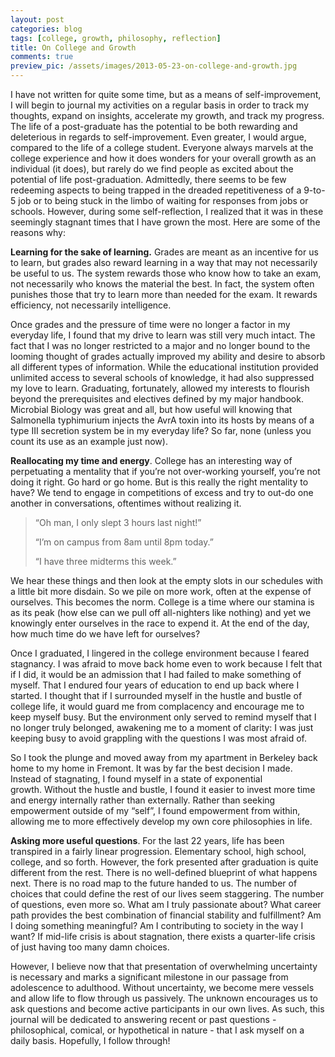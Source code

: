 ```yaml
---
layout: post
categories: blog
tags: [college, growth, philosophy, reflection]
title: On College and Growth
comments: true
preview_pic: /assets/images/2013-05-23-on-college-and-growth.jpg
---
```


I have not written for quite some time, but as a means of self-improvement, I will begin to journal my activities on a regular basis in order to track my thoughts, expand on insights, accelerate my growth, and track my progress.
The life of a post-graduate has the potential to be both rewarding and deleterious in regards to self-improvement. Even greater, I would argue, compared to the life of a college student. Everyone always marvels at the college experience and how it does wonders for your overall growth as an individual (it does), but rarely do we find people as excited about the potential of life post-graduation. Admittedly, there seems to be few redeeming aspects to being trapped in the dreaded repetitiveness of a 9-to-5 job or to being stuck in the limbo of waiting for responses from jobs or schools. However, during some self-reflection, I realized that it was in these seemingly stagnant times that I have grown the most. Here are some of the reasons why:

**Learning for the sake of learning.** Grades are meant as an incentive for us to learn, but grades also reward learning in a way that may not necessarily be useful to us. The system rewards those who know how to take an exam, not necessarily who knows the material the best. In fact, the system often punishes those that try to learn more than needed for the exam. It rewards efficiency, not necessarily intelligence.

Once grades and the pressure of time were no longer a factor in my everyday life, I found that my drive to learn was still very much intact. The fact that I was no longer restricted to a major and no longer bound to the looming thought of grades actually improved my ability and desire to absorb all different types of information. While the educational institution provided unlimited access to several schools of knowledge, it had also suppressed my love to learn. Graduating, fortunately, allowed my interests to flourish beyond the prerequisites and electives defined by my major handbook. Microbial Biology was great and all, but how useful will knowing that 
Salmonella typhimurium injects the AvrA toxin into its hosts by means of a type III secretion system be in my everyday life? So far, none (unless you count its use as an example just now).

**Reallocating my time and energy**. College has an interesting way of perpetuating a mentality that if you’re not over-working yourself, you’re not doing it right. Go hard or go home. But is this really the right mentality to have? We tend to engage in competitions of excess and try to out-do one another in conversations, oftentimes without realizing it.


>“Oh man, I only slept 3 hours last night!”
>
>“I’m on campus from 8am until 8pm today.”
>
>“I have three midterms this week.”


We hear these things and then look at the empty slots in our schedules with a little bit more disdain. So we pile on more work, often at the expense of ourselves. This becomes the norm. College is a time where our stamina is as its peak (how else can we pull off all-nighters like nothing) and yet we knowingly enter ourselves in the race to expend it. At the end of the day, how much time do we have left for ourselves?

Once I graduated, I lingered in the college environment because I feared stagnancy. I was afraid to move back home even to work because I felt that if I did, it would be an admission that I had failed to make something of myself. That I endured four years of education to end up back where I started. I thought that if I surrounded myself in the hustle and bustle of college life, it would guard me from complacency and encourage me to keep myself busy. But the environment only served to remind myself that I no longer truly belonged, awakening me to a moment of clarity: I was just keeping busy to avoid grappling with the questions I was most afraid of.

So I took the plunge and moved away from my apartment in Berkeley back home to my home in Fremont. It was by far the best decision I made. Instead of stagnating, I found myself in a state of exponential growth. Without the hustle and bustle, I found it easier to invest more time and energy internally rather than externally. Rather than seeking empowerment outside of my “self”, I found empowerment from within, allowing me to more effectively develop my own core philosophies in life.

**Asking more useful questions**. For the last 22 years, life has been transpired in a fairly linear progression. Elementary school, high school, college, and so forth. However, the fork presented after graduation is quite different from the rest. There is no well-defined blueprint of what happens next. There is no road map to the future handed to us. The number of choices that could define the rest of our lives seem staggering. The number of questions, even more so. What am I truly passionate about? What career path provides the best combination of financial stability and fulfillment? Am I doing something meaningful? Am I contributing to society in the way I want? If mid-life crisis is about stagnation, there exists a quarter-life crisis of just having too many damn choices.

However, I believe now that that presentation of overwhelming uncertainty is necessary and marks a significant milestone in our passage from adolescence to adulthood. Without uncertainty, we become mere vessels and allow life to flow through us passively. The unknown encourages us to ask questions and become active participants in our own lives. As such, this journal will be dedicated to answering recent or past questions - philosophical, comical, or hypothetical in nature - that I ask myself on a daily basis. Hopefully, I follow through!
